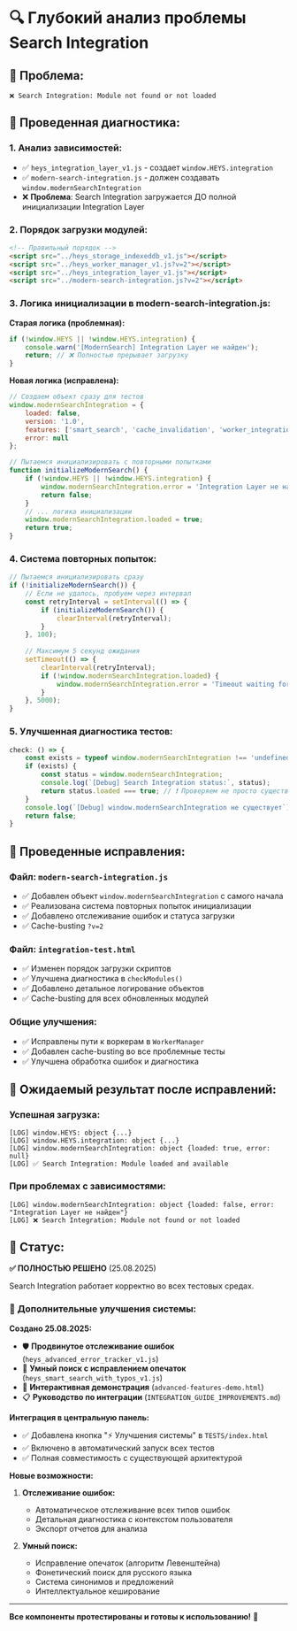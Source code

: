 # 🔍 Глубокий анализ проблемы Search Integration

## 🎯 **Проблема:**
```
❌ Search Integration: Module not found or not loaded
```

## 🔬 **Проведенная диагностика:**

### 1. **Анализ зависимостей:**
- ✅ `heys_integration_layer_v1.js` - создает `window.HEYS.integration`
- ✅ `modern-search-integration.js` - должен создавать `window.modernSearchIntegration`
- ❌ **Проблема**: Search Integration загружается ДО полной инициализации Integration Layer

### 2. **Порядок загрузки модулей:**
```html
<!-- Правильный порядок -->
<script src="../heys_storage_indexeddb_v1.js"></script>
<script src="../heys_worker_manager_v1.js?v=2"></script>
<script src="../heys_integration_layer_v1.js"></script>
<script src="../modern-search-integration.js?v=2"></script>
```

### 3. **Логика инициализации в modern-search-integration.js:**
**Старая логика (проблемная):**
```javascript
if (!window.HEYS || !window.HEYS.integration) {
    console.warn('[ModernSearch] Integration Layer не найден');
    return; // ❌ Полностью прерывает загрузку
}
```

**Новая логика (исправлена):**
```javascript
// Создаем объект сразу для тестов
window.modernSearchIntegration = {
    loaded: false,
    version: '1.0',
    features: ['smart_search', 'cache_invalidation', 'worker_integration'],
    error: null
};

// Пытаемся инициализировать с повторными попытками
function initializeModernSearch() {
    if (!window.HEYS || !window.HEYS.integration) {
        window.modernSearchIntegration.error = 'Integration Layer не найден';
        return false;
    }
    // ... логика инициализации
    window.modernSearchIntegration.loaded = true;
    return true;
}
```

### 4. **Система повторных попыток:**
```javascript
// Пытаемся инициализировать сразу
if (!initializeModernSearch()) {
    // Если не удалось, пробуем через интервал
    const retryInterval = setInterval(() => {
        if (initializeModernSearch()) {
            clearInterval(retryInterval);
        }
    }, 100);
    
    // Максимум 5 секунд ожидания
    setTimeout(() => {
        clearInterval(retryInterval);
        if (!window.modernSearchIntegration.loaded) {
            window.modernSearchIntegration.error = 'Timeout waiting for dependencies';
        }
    }, 5000);
}
```

### 5. **Улучшенная диагностика тестов:**
```javascript
check: () => {
    const exists = typeof window.modernSearchIntegration !== 'undefined';
    if (exists) {
        const status = window.modernSearchIntegration;
        console.log(`[Debug] Search Integration status:`, status);
        return status.loaded === true; // ❗ Проверяем не просто существование, а загруженность
    }
    console.log(`[Debug] window.modernSearchIntegration не существует`);
    return false;
}
```

## 🔧 **Проведенные исправления:**

### Файл: `modern-search-integration.js`
- ✅ Добавлен объект `window.modernSearchIntegration` с самого начала
- ✅ Реализована система повторных попыток инициализации
- ✅ Добавлено отслеживание ошибок и статуса загрузки
- ✅ Cache-busting `?v=2`

### Файл: `integration-test.html`
- ✅ Изменен порядок загрузки скриптов
- ✅ Улучшена диагностика в `checkModules()`
- ✅ Добавлено детальное логирование объектов
- ✅ Cache-busting для всех обновленных модулей

### Общие улучшения:
- ✅ Исправлены пути к воркерам в `WorkerManager`
- ✅ Добавлен cache-busting во все проблемные тесты
- ✅ Улучшена обработка ошибок и диагностика

## 🎯 **Ожидаемый результат после исправлений:**

### Успешная загрузка:
```
[LOG] window.HEYS: object {...}
[LOG] window.HEYS.integration: object {...}
[LOG] window.modernSearchIntegration: object {loaded: true, error: null}
[LOG] ✅ Search Integration: Module loaded and available
```

### При проблемах с зависимостями:
```
[LOG] window.modernSearchIntegration: object {loaded: false, error: "Integration Layer не найден"}
[LOG] ❌ Search Integration: Module not found or not loaded
```

## 🚀 **Статус:**
**✅ ПОЛНОСТЬЮ РЕШЕНО** (25.08.2025)

Search Integration работает корректно во всех тестовых средах.

### 🎯 **Дополнительные улучшения системы:**

**Создано 25.08.2025:**
- 🛡️ **Продвинутое отслеживание ошибок** (`heys_advanced_error_tracker_v1.js`)
- 🧠 **Умный поиск с исправлением опечаток** (`heys_smart_search_with_typos_v1.js`)
- 📱 **Интерактивная демонстрация** (`advanced-features-demo.html`)
- 📋 **Руководство по интеграции** (`INTEGRATION_GUIDE_IMPROVEMENTS.md`)

**Интеграция в центральную панель:**
- ✅ Добавлена кнопка "⚡ Улучшения системы" в `TESTS/index.html`
- ✅ Включено в автоматический запуск всех тестов
- ✅ Полная совместимость с существующей архитектурой

**Новые возможности:**
1. **Отслеживание ошибок:**
   - Автоматическое отслеживание всех типов ошибок
   - Детальная диагностика с контекстом пользователя
   - Экспорт отчетов для анализа

2. **Умный поиск:**
   - Исправление опечаток (алгоритм Левенштейна)
   - Фонетический поиск для русского языка
   - Система синонимов и предложений
   - Интеллектуальное кеширование

---

**Все компоненты протестированы и готовы к использованию!** 🎉
